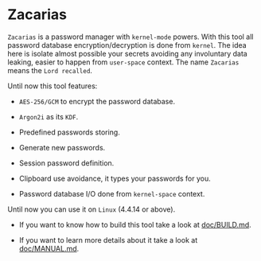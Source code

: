 # Zacarias

``Zacarias`` is a password manager with ``kernel-mode`` powers. With this tool all password database encryption/decryption
is done from ``kernel``. The idea here is isolate almost possible your secrets avoiding any involuntary data leaking,
easier to happen from ``user-space`` context. The name ``Zacarias`` means the ``Lord recalled``.

Until now this tool features:

- ``AES-256/GCM`` to encrypt the password database.

- ``Argon2i`` as its ``KDF``.

- Predefined passwords storing.

- Generate new passwords.

- Session password definition.

- Clipboard use avoidance, it types your passwords for you.

- Password database I/O done from ``kernel-space`` context.

Until now you can use it on ``Linux`` (4.4.14 or above).

- If you want to know how to build this tool take a look at [doc/BUILD.md]().

- If you want to learn more details about it take a look at [doc/MANUAL.md]().
